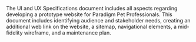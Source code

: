 The UI and UX Specifications document includes all aspects regarding developing a prototype website for Paradigm Pet Professionals. This document includes identifying audience and stakeholder needs, creating an additional web link on the website, a sitemap, navigational elements, a mid-fidelity wireframe, and a maintenance plan. 
